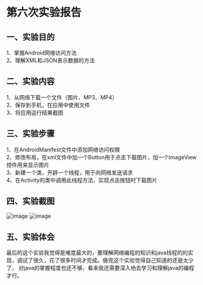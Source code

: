 # 第六次实验报告
## 一、实验目的
1、掌握Android网络访问方法  
2、理解XML和JSON表示数据的方法
## 二、实验内容
1、从网络下载一个文件（图片、MP3、MP4）  
2、保存到手机，在应用中使用文件  
3、将应用运行结果截图
## 三、实验步骤
1、在AndroidManifest文件中添加网络访问权限  
2、修改布局，在xml文件中加一个Button用于点击下载图片，加一个ImageView控件用来显示图片  
3、新建一个类，开辟一个线程，用于向网络发送请求  
4、在Activity的类中调用此线程方法，实现点击按钮时下载图片  
## 四、实验截图
![image](https://github.com/Lruiyou/android-labs-2018/blob/master/com1614080901221/lab6_1.png)
![image](https://github.com/Lruiyou/android-labs-2018/blob/master/com1614080901221/lab6_2.png)
## 五、实验体会
最后的这个实验我觉得是难度最大的，要理解网络编程的知识和java线程的的实现，调试了很久，花了很多时间才完成。做完这个实验觉得自己知道的还是太少了，
对java的掌握程度也还不够，看来我还需要深入地去学习和理解java的编程才行。
